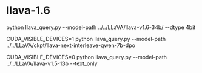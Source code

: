 # llava-1.6
python llava_query.py --model-path ../../LLaVA/llava-v1.6-34b/ --dtype 4bit

CUDA_VISIBLE_DEVICES=1 python llava_query.py --model-path ../../LLaVA/ckpt/llava-next-interleave-qwen-7b-dpo

CUDA_VISIBLE_DEVICES=0 python llava_query.py --model-path ../../LLaVA/llava-v1.5-13b --text_only

